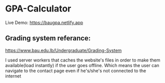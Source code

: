 # GPA-Calculator
Live Demo: https://baugpa.netlify.app
<h2> Grading system referance: </h2>

https://www.bau.edu.lb/Undergraduate/Grading-System


I used server workers that caches the website's files in order to make them available(load instantly) if the user goes offline. Which means the user can navigate to the contact page even if he's/she's not connected to the internet
